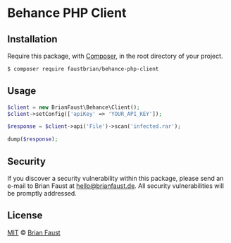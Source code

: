 # Behance PHP Client

## Installation

Require this package, with [Composer](https://getcomposer.org/), in the root directory of your project.

```bash
$ composer require faustbrian/behance-php-client
```

## Usage

```php
$client = new BrianFaust\Behance\Client();
$client->setConfig(['apiKey' => 'YOUR_API_KEY']);

$response = $client->api('File')->scan('infected.rar');

dump($response);
```

## Security

If you discover a security vulnerability within this package, please send an e-mail to Brian Faust at hello@brianfaust.de. All security vulnerabilities will be promptly addressed.

## License

[MIT](LICENSE) © [Brian Faust](https://brianfaust.de)
